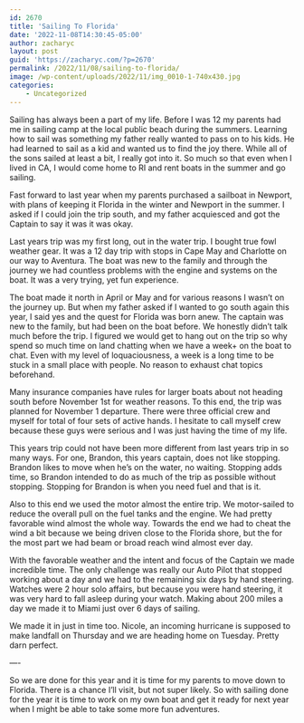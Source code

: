 ```yaml
---
id: 2670
title: 'Sailing To Florida'
date: '2022-11-08T14:30:45-05:00'
author: zacharyc
layout: post
guid: 'https://zacharyc.com/?p=2670'
permalink: /2022/11/08/sailing-to-florida/
image: /wp-content/uploads/2022/11/img_0010-1-740x430.jpg
categories:
    - Uncategorized
---
```


Sailing has always been a part of my life. Before I was 12 my parents had me in sailing camp at the local public beach during the summers. Learning how to sail was something my father really wanted to pass on to his kids. He had learned to sail as a kid and wanted us to find the joy there. While all of the sons sailed at least a bit, I really got into it. So much so that even when I lived in CA, I would come home to RI and rent boats in the summer and go sailing.

Fast forward to last year when my parents purchased a sailboat in Newport, with plans of keeping it Florida in the winter and Newport in the summer. I asked if I could join the trip south, and my father acquiesced and got the Captain to say it was it was okay.

Last years trip was my first long, out in the water trip. I bought true fowl weather gear. It was a 12 day trip with stops in Cape May and Charlotte on our way to Aventura. The boat was new to the family and through the journey we had countless problems with the engine and systems on the boat. It was a very trying, yet fun experience.

The boat made it north in April or May and for various reasons I wasn’t on the journey up. But when my father asked if I wanted to go south again this year, I said yes and the quest for Florida was born anew. The captain was new to the family, but had been on the boat before. We honestly didn’t talk much before the trip. I figured we would get to hang out on the trip so why spend so much time on land chatting when we have a week+ on the boat to chat. Even with my level of loquaciousness, a week is a long time to be stuck in a small place with people. No reason to exhaust chat topics beforehand.

Many insurance companies have rules for larger boats about not heading south before November 1st for weather reasons. To this end, the trip was planned for November 1 departure. There were three official crew and myself for total of four sets of active hands. I hesitate to call myself crew because these guys were serious and I was just having the time of my life.

This years trip could not have been more different from last years trip in so many ways. For one, Brandon, this years captain, does not like stopping. Brandon likes to move when he’s on the water, no waiting. Stopping adds time, so Brandon intended to do as much of the trip as possible without stopping. Stopping for Brandon is when you need fuel and that is it.

Also to this end we used the motor almost the entire trip. We motor-sailed to reduce the overall pull on the fuel tanks and the engine. We had pretty favorable wind almost the whole way. Towards the end we had to cheat the wind a bit because we being driven close to the Florida shore, but the for the most part we had beam or broad reach wind almost ever day.

With the favorable weather and the intent and focus of the Captain we made incredible time. The only challenge was really our Auto Pilot that stopped working about a day and we had to the remaining six days by hand steering. Watches were 2 hour solo affairs, but because you were hand steering, it was very hard to fall asleep during your watch. Making about 200 miles a day we made it to Miami just over 6 days of sailing.

We made it in just in time too. Nicole, an incoming hurricane is supposed to make landfall on Thursday and we are heading home on Tuesday. Pretty darn perfect.

—-

So we are done for this year and it is time for my parents to move down to Florida. There is a chance I’ll visit, but not super likely. So with sailing done for the year it is time to work on my own boat and get it ready for next year when I might be able to take some more fun adventures.